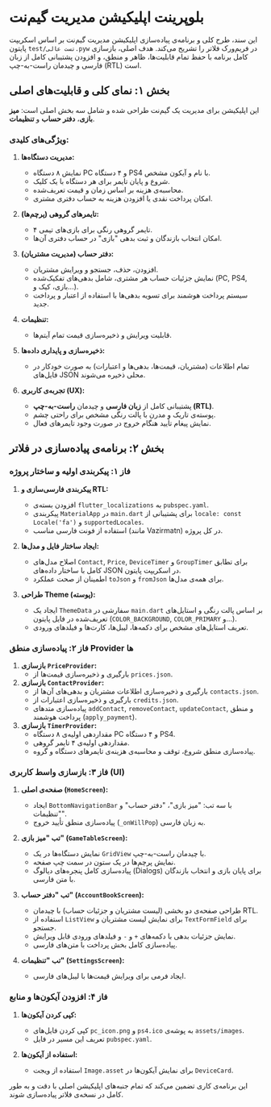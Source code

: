 # بلوپرینت اپلیکیشن مدیریت گیم‌نت

این سند، طرح کلی و برنامه‌ی پیاده‌سازی اپلیکیشن مدیریت گیم‌نت بر اساس اسکریپت پایتون `test/تست عالی.pyw` در فریم‌ورک فلاتر را تشریح می‌کند. هدف اصلی، بازسازی کامل برنامه با حفظ تمام قابلیت‌ها، ظاهر و منطق، و افزودن پشتیبانی کامل از زبان فارسی و چیدمان راست-به-چپ (RTL) است.

## بخش ۱: نمای کلی و قابلیت‌های اصلی

این اپلیکیشن برای مدیریت یک گیم‌نت طراحی شده و شامل سه بخش اصلی است: **میز بازی**، **دفتر حساب** و **تنظیمات**.

### ویژگی‌های کلیدی:

1.  **مدیریت دستگاه‌ها:**
    *   نمایش ۸ دستگاه PC و ۴ دستگاه PS4 با نام و آیکون مشخص.
    *   شروع و پایان تایمر برای هر دستگاه با یک کلیک.
    *   محاسبه‌ی هزینه بر اساس زمان و قیمت تعریف‌شده.
    *   امکان پرداخت نقدی یا افزودن هزینه به حساب دفتری مشتری.

2.  **تایمرهای گروهی (پرچم‌ها):**
    *   ۴ تایمر گروهی رنگی برای بازی‌های تیمی.
    *   امکان انتخاب بازندگان و ثبت بدهی "بازی" در حساب دفتری آن‌ها.

3.  **دفتر حساب (مدیریت مشتریان):**
    *   افزودن، حذف، جستجو و ویرایش مشتریان.
    *   نمایش جزئیات حساب هر مشتری، شامل بدهی‌های تفکیک‌شده (PC, PS4, بازی، کیک و...).
    *   سیستم پرداخت هوشمند برای تسویه بدهی‌ها با استفاده از اعتبار و پرداخت جدید.

4.  **تنظیمات:**
    *   قابلیت ویرایش و ذخیره‌سازی قیمت تمام آیتم‌ها.

5.  **ذخیره‌سازی و پایداری داده‌ها:**
    *   تمام اطلاعات (مشتریان، قیمت‌ها، بدهی‌ها و اعتبارات) به صورت خودکار در فایل‌های JSON محلی ذخیره می‌شوند.

6.  **تجربه‌ی کاربری (UX):**
    *   پشتیبانی کامل از **زبان فارسی** و چیدمان **راست-به-چپ (RTL)**.
    *   پوسته‌ی تاریک و مدرن با پالت رنگی مشخص برای راحتی چشم.
    *   نمایش پیغام تأیید هنگام خروج در صورت وجود تایمرهای فعال.

## بخش ۲: برنامه‌ی پیاده‌سازی در فلاتر

### فاز ۱: پیکربندی اولیه و ساختار پروژه

1.  **پیکربندی فارسی‌سازی و RTL:**
    *   افزودن بسته‌ی `flutter_localizations` به `pubspec.yaml`.
    *   پیکربندی `MaterialApp` در `main.dart` برای پشتیبانی از `locale: const Locale('fa')` و `supportedLocales`.
    *   استفاده از فونت فارسی مناسب (مانند Vazirmatn) در کل پروژه.

2.  **ایجاد ساختار فایل و مدل‌ها:**
    *   اصلاح مدل‌های `Contact`, `Price`, `DeviceTimer` و `GroupTimer` برای تطابق کامل با ساختار داده‌های JSON در اسکریپت پایتون.
    *   اطمینان از صحت عملکرد `toJson` و `fromJson` برای همه‌ی مدل‌ها.

3.  **طراحی Theme (پوسته):**
    *   ایجاد یک `ThemeData` سفارشی در `main.dart` بر اساس پالت رنگی و استایل‌های تعریف‌شده در فایل پایتون (`COLOR_BACKGROUND`, `COLOR_PRIMARY` و...).
    *   تعریف استایل‌های مشخص برای دکمه‌ها، لیبل‌ها، کارت‌ها و فیلدهای ورودی.

### فاز ۲: پیاده‌سازی منطق Provider ها

1.  **بازسازی `PriceProvider`:**
    *   بارگیری و ذخیره‌سازی قیمت‌ها از `prices.json`.
2.  **بازسازی `ContactProvider`:**
    *   بارگیری و ذخیره‌سازی اطلاعات مشتریان و بدهی‌های آن‌ها از `contacts.json`.
    *   بارگیری و ذخیره‌سازی اعتبارات از `credits.json`.
    *   پیاده‌سازی متدهای `addContact`, `removeContact`, `updateContact`, و منطق پرداخت هوشمند (`apply_payment`).
3.  **بازسازی `TimerProvider`:**
    *   مقداردهی اولیه‌ی ۸ دستگاه PC و ۴ دستگاه PS4.
    *   مقداردهی اولیه‌ی ۴ تایمر گروهی.
    *   پیاده‌سازی منطق شروع، توقف و محاسبه‌ی هزینه‌ی تایمرهای دستگاه و گروه.

### فاز ۳: بازسازی واسط کاربری (UI)

1.  **صفحه‌ی اصلی (`HomeScreen`):**
    *   ایجاد `BottomNavigationBar` با سه تب: "میز بازی"، "دفتر حساب" و "تنظیمات".
    *   پیاده‌سازی منطق تأیید خروج (`_onWillPop`) به زبان فارسی.

2.  **تب "میز بازی" (`GameTableScreen`):**
    *   نمایش دستگاه‌ها در یک `GridView` با چیدمان راست-به-چپ.
    *   نمایش پرچم‌ها در یک ستون در سمت چپ صفحه.
    *   پیاده‌سازی کامل پنجره‌های دیالوگ (Dialogs) برای پایان بازی و انتخاب بازندگان با متن فارسی.

3.  **تب "دفتر حساب" (`AccountBookScreen`):**
    *   طراحی صفحه‌ی دو بخشی (لیست مشتریان و جزئیات حساب) با چیدمان RTL.
    *   استفاده از `ListView` برای نمایش لیست مشتریان و `TextFormField` برای جستجو.
    *   نمایش جزئیات بدهی با دکمه‌های `+` و `-` و فیلدهای ورودی قابل ویرایش.
    *   پیاده‌سازی کامل بخش پرداخت با متن‌های فارسی.

4.  **تب "تنظیمات" (`SettingsScreen`):**
    *   ایجاد فرمی برای ویرایش قیمت‌ها با لیبل‌های فارسی.

### فاز ۴: افزودن آیکون‌ها و منابع

1.  **کپی کردن آیکون‌ها:**
    *   کپی کردن فایل‌های `pc_icon.png` و `ps4.ico` به پوشه‌ی `assets/images`.
    *   تعریف این مسیر در فایل `pubspec.yaml`.

2.  **استفاده از آیکون‌ها:**
    *   استفاده از ویجت `Image.asset` برای نمایش آیکون‌ها در `DeviceCard`.

این برنامه‌ی کاری تضمین می‌کند که تمام جنبه‌های اپلیکیشن اصلی با دقت و به طور کامل در نسخه‌ی فلاتر پیاده‌سازی شوند.
